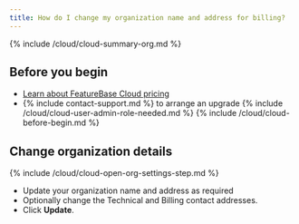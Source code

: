 ```yaml
---
title: How do I change my organization name and address for billing?
---
```


{% include /cloud/cloud-summary-org.md %}

## Before you begin

* [Learn about FeatureBase Cloud pricing](https://www.featurebase.com/pricing)
* {% include contact-support.md %} to arrange an upgrade
{% include /cloud/cloud-user-admin-role-needed.md %}
{% include /cloud/cloud-before-begin.md %}

## Change organization details

{% include /cloud/cloud-open-org-settings-step.md %}
* Update your organization name and address as required
* Optionally change the Technical and Billing contact addresses.
* Click **Update**.
